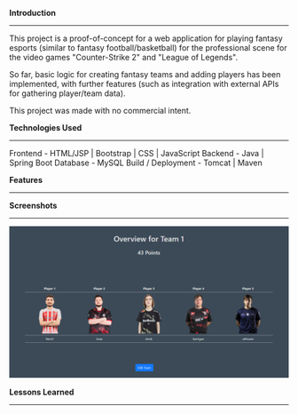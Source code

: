 **Introduction**
_____
This project is a proof-of-concept for a web application for playing fantasy esports (similar to fantasy football/basketball) for the professional scene for the video games "Counter-Strike 2" and "League of Legends". 

So far, basic logic for creating fantasy teams and adding players has been implemented, with further features (such as integration with external APIs for gathering player/team data). 

This project was made with no commercial intent. 


**Technologies Used**
____
Frontend - HTML/JSP | Bootstrap | CSS | JavaScript 
Backend - Java | Spring Boot 
Database - MySQL
Build / Deployment - Tomcat | Maven

**Features**
______



**Screenshots**
____
![View User Team](/Screenshots/view_user_team.png)


**Lessons Learned**
____



